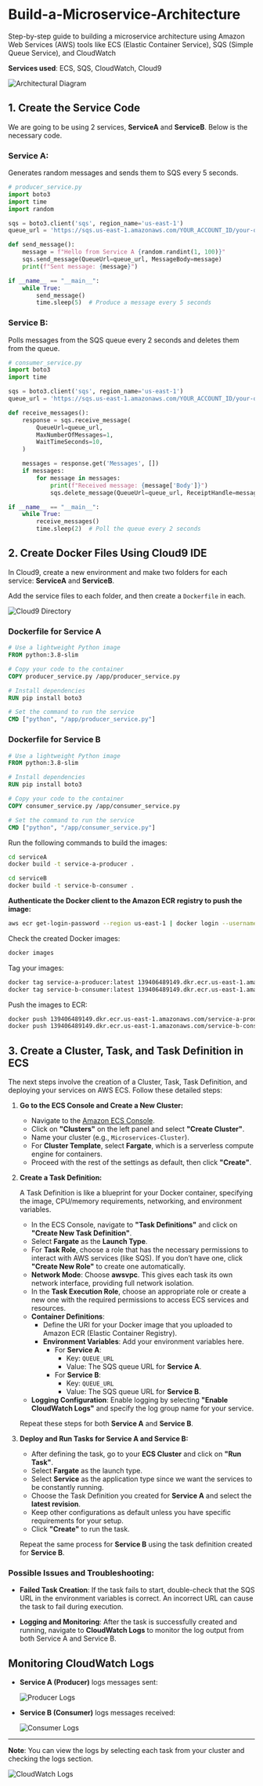 # Build-a-Microservice-Architecture
Step-by-step guide to building a microservice architecture using Amazon Web Services (AWS) tools like ECS (Elastic Container Service), SQS (Simple Queue Service), and CloudWatch

**Services used**: ECS, SQS, CloudWatch, Cloud9

![Architectural Diagram](./microservice_architecture.png)

## 1. Create the Service Code

We are going to be using 2 services, **ServiceA** and **ServiceB**. Below is the necessary code.

### Service A:
Generates random messages and sends them to SQS every 5 seconds.

```python
# producer_service.py
import boto3
import time
import random

sqs = boto3.client('sqs', region_name='us-east-1')
queue_url = 'https://sqs.us-east-1.amazonaws.com/YOUR_ACCOUNT_ID/your-queue-name'

def send_message():
    message = f"Hello from Service A {random.randint(1, 100)}"
    sqs.send_message(QueueUrl=queue_url, MessageBody=message)
    print(f"Sent message: {message}")

if __name__ == "__main__":
    while True:
        send_message()
        time.sleep(5)  # Produce a message every 5 seconds
```

### Service B:
Polls messages from the SQS queue every 2 seconds and deletes them from the queue.

```python
# consumer_service.py
import boto3
import time

sqs = boto3.client('sqs', region_name='us-east-1')
queue_url = 'https://sqs.us-east-1.amazonaws.com/YOUR_ACCOUNT_ID/your-queue-name'

def receive_messages():
    response = sqs.receive_message(
        QueueUrl=queue_url,
        MaxNumberOfMessages=1,
        WaitTimeSeconds=10,
    )

    messages = response.get('Messages', [])
    if messages:
        for message in messages:
            print(f"Received message: {message['Body']}")
            sqs.delete_message(QueueUrl=queue_url, ReceiptHandle=message['ReceiptHandle'])

if __name__ == "__main__":
    while True:
        receive_messages()
        time.sleep(2)  # Poll the queue every 2 seconds
```

## 2. Create Docker Files Using Cloud9 IDE

In Cloud9, create a new environment and make two folders for each service: **ServiceA** and **ServiceB**.

Add the service files to each folder, and then create a `Dockerfile` in each.

![Cloud9 Directory](./Cloud9.png)

### Dockerfile for Service A

```dockerfile
# Use a lightweight Python image
FROM python:3.8-slim

# Copy your code to the container
COPY producer_service.py /app/producer_service.py

# Install dependencies
RUN pip install boto3

# Set the command to run the service
CMD ["python", "/app/producer_service.py"]
```

### Dockerfile for Service B

```dockerfile
# Use a lightweight Python image
FROM python:3.8-slim

# Install dependencies
RUN pip install boto3

# Copy your code to the container
COPY consumer_service.py /app/consumer_service.py

# Set the command to run the service
CMD ["python", "/app/consumer_service.py"]
```

Run the following commands to build the images:

```bash
cd serviceA
docker build -t service-a-producer .

cd serviceB
docker build -t service-b-consumer .
```

**Authenticate the Docker client to the Amazon ECR registry to push the image:**

```bash
aws ecr get-login-password --region us-east-1 | docker login --username AWS --password-stdin 139406489149.dkr.ecr.us-east-1.amazonaws.com
```

Check the created Docker images:

```bash
docker images
```

Tag your images:

```bash
docker tag service-a-producer:latest 139406489149.dkr.ecr.us-east-1.amazonaws.com/service-a-producer:latest
docker tag service-b-consumer:latest 139406489149.dkr.ecr.us-east-1.amazonaws.com/service-b-consumer:latest
```

Push the images to ECR:

```bash
docker push 139406489149.dkr.ecr.us-east-1.amazonaws.com/service-a-producer:latest
docker push 139406489149.dkr.ecr.us-east-1.amazonaws.com/service-b-consumer:latest
```

## 3. Create a Cluster, Task, and Task Definition in ECS

The next steps involve the creation of a Cluster, Task, Task Definition, and deploying your services on AWS ECS. Follow these detailed steps:

1. **Go to the ECS Console and Create a New Cluster:**

   - Navigate to the [Amazon ECS Console](https://console.aws.amazon.com/ecs/home).
   - Click on **"Clusters"** on the left panel and select **"Create Cluster"**.
   - Name your cluster (e.g., `Microservices-Cluster`).
   - For **Cluster Template**, select **Fargate**, which is a serverless compute engine for containers.
   - Proceed with the rest of the settings as default, then click **"Create"**.

2. **Create a Task Definition:**

   A Task Definition is like a blueprint for your Docker container, specifying the image, CPU/memory requirements, networking, and environment variables.

   - In the ECS Console, navigate to **"Task Definitions"** and click on **"Create New Task Definition"**.
   - Select **Fargate** as the **Launch Type**.
   - For **Task Role**, choose a role that has the necessary permissions to interact with AWS services (like SQS). If you don’t have one, click **"Create New Role"** to create one automatically.
   - **Network Mode**: Choose **awsvpc**. This gives each task its own network interface, providing full network isolation.
   - In the **Task Execution Role**, choose an appropriate role or create a new one with the required permissions to access ECS services and resources.
   - **Container Definitions**: 
     - Define the URI for your Docker image that you uploaded to Amazon ECR (Elastic Container Registry).
     - **Environment Variables**: Add your environment variables here.
       - For **Service A**:
         - Key: `QUEUE_URL`
         - Value: The SQS queue URL for **Service A**.
       - For **Service B**:
         - Key: `QUEUE_URL`
         - Value: The SQS queue URL for **Service B**.
   - **Logging Configuration**: Enable logging by selecting **"Enable CloudWatch Logs"** and specify the log group name for your service.

   Repeat these steps for both **Service A** and **Service B**.

3. **Deploy and Run Tasks for Service A and Service B:**

   - After defining the task, go to your **ECS Cluster** and click on **"Run Task"**.
   - Select **Fargate** as the launch type.
   - Select **Service** as the application type since we want the services to be constantly running.
   - Choose the Task Definition you created for **Service A** and select the **latest revision**.
   - Keep other configurations as default unless you have specific requirements for your setup.
   - Click **"Create"** to run the task.

   Repeat the same process for **Service B** using the task definition created for **Service B**.

### Possible Issues and Troubleshooting:

- **Failed Task Creation**: If the task fails to start, double-check that the SQS URL in the environment variables is correct. An incorrect URL can cause the task to fail during execution.
  
- **Logging and Monitoring**: After the task is successfully created and running, navigate to **CloudWatch Logs** to monitor the log output from both Service A and Service B.

## Monitoring CloudWatch Logs

- **Service A (Producer)** logs messages sent:
  
  ![Producer Logs](./Producer.png)

- **Service B (Consumer)** logs messages received:

  ![Consumer Logs](./Consumer.png)

---

**Note**: You can view the logs by selecting each task from your cluster and checking the logs section.

![CloudWatch Logs](./Screenshot_2024-10-12_161518.png)
